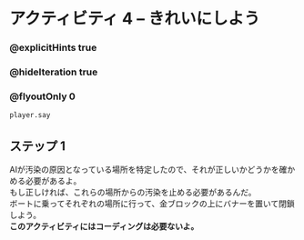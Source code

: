# アクティビティ 4 – きれいにしよう

### @explicitHints true
### @hideIteration true 
### @flyoutOnly 0

```python
player.say
```

## ステップ 1
AIが汚染の原因となっている場所を特定したので、それが正しいかどうかを確かめる必要があるよ。<br>
もし正しければ、これらの場所からの汚染を止める必要があるんだ。<br>
ボートに乗ってそれぞれの場所に行って、金ブロックの上にバナーを置いて閉鎖しよう。<br>
**このアクティビティにはコーディングは必要ないよ。**
